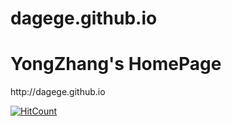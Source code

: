 # dagege.github.io
<h1>YongZhang's HomePage</h1>
<p>http://dagege.github.io</p>

[![HitCount](http://hits.dwyl.io/dagege/dagege/dagegegithubio.svg)](http://hits.dwyl.io/dagege/dagege/dagegegithubio)
